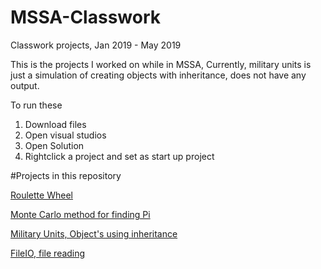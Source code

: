 # MSSA-Classwork
Classwork projects, Jan 2019 - May 2019

This is the projects I worked on while in MSSA,
Currently, military units is just a simulation of creating objects with inheritance, does not have any output.

To run these

1. Download files
2. Open visual studios
3. Open Solution
4. Rightclick a project and set as start up project


#Projects in this repository

[Roulette Wheel](Roulette%20Wheel)

[Monte Carlo method for finding Pi](MonteCarlo)

[Military Units, Object's using inheritance](Military%20Units)

[FileIO, file reading](FIleIO)
